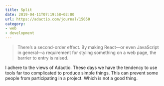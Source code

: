 ```yaml
---
title: Split
date: 2019-04-11T07:19:58+02:00
url: https://adactio.com/journal/15050
category:
- web
- development
---
```

> There’s a second-order effect. By making React—or even JavaScript in general—a requirement for styling something on a web page, the barrier to entry is raised.

I adhere to the views of Adactio.
These days we have the tendency to use tools far too complicated to produce simple things. This can prevent some people from participating in a project. Which is not a good thing.
